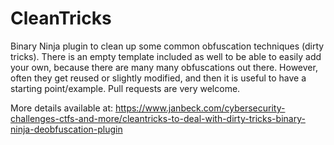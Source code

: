 # CleanTricks
Binary Ninja plugin to clean up some common obfuscation techniques (dirty tricks).
There is an empty template included as well to be able to easily add your own, because there are many many obfuscations out there. However, often they get reused or slightly modified, and then it is useful to have a starting point/example.
Pull requests are very welcome.

More details available at: https://www.janbeck.com/cybersecurity-challenges-ctfs-and-more/cleantricks-to-deal-with-dirty-tricks-binary-ninja-deobfuscation-plugin
